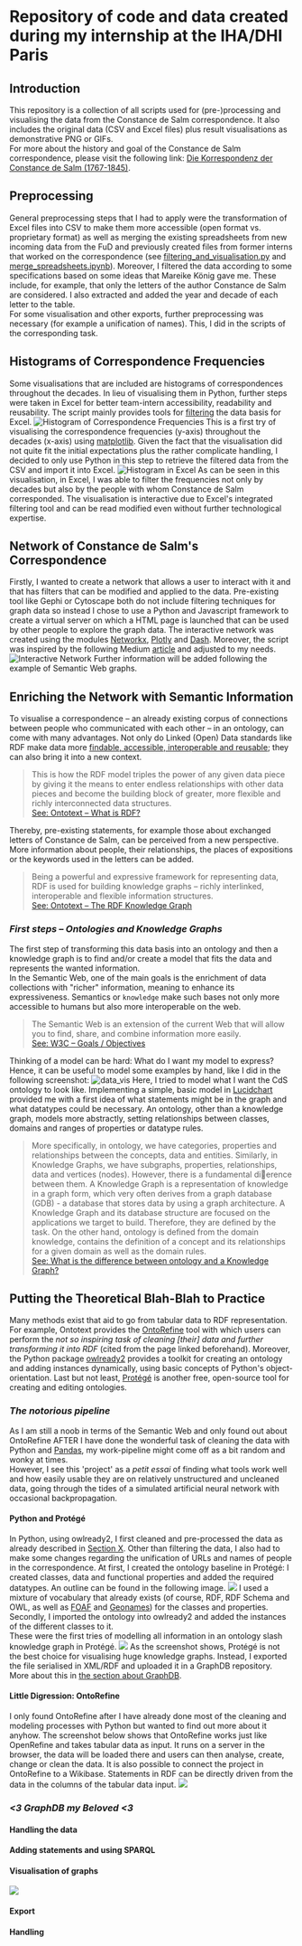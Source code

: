 # Repository of code and data created during my internship at the IHA/DHI Paris
## Introduction
This repository is a collection of all scripts used for (pre-)processing and visualising the data from the
Constance de Salm correspondence. It also includes the original data (CSV and Excel files) plus result visualisations as demonstrative PNG or GIFs.
<br>
For more about the history and goal of the Constance de Salm correspondence, please visit the following link: [Die Korrespondenz der
Constance de Salm (1767-1845)](https://constance-de-salm.de/).
## Preprocessing
General preprocessing steps that I had to apply were the transformation of Excel files into CSV to make them more
accessible (open format vs. proprietary format) as well as merging the existing spreadsheets from new incoming data from the FuD
and previously created files from former interns that worked on the correspondence
(see [filtering_and_visualisation.py](./code/filtering_and_visualisation.py) and 
[merge_spreadsheets.ipynb](./code/merge_spreadsheets.ipynb)). Moreover, I filtered the data
according to some specifications based on some ideas that Mareike König gave me.
These include, for example, that only the letters of the author Constance de Salm are considered.
I also extracted and added the year and decade of each letter to the table.
<br> 
For some visualisation and other exports, further preprocessing was necessary (for example a unification of names). This, I
did in the scripts of the corresponding task.

## Histograms of Correspondence Frequencies
Some visualisations that are included are histograms of correspondences throughout the decades. In lieu
of visualising them in Python, further steps were taken in Excel for better team-intern accessibility, readability
and reusability. The script mainly provides tools for [filtering](#preprocessing) the data basis for Excel.
![Histogram of Correspondence Frequencies](data/vis/decades_freq.png)
This is a first try of visualising the correspondence frequencies (y-axis) throughout the decades (x-axis)
using [matplotlib](https://matplotlib.org/). Given the fact that the visualisation did not quite fit
the initial expectations plus the rather complicate handling, I decided to only use Python in this step to retrieve
the filtered data from the CSV and import it into Excel.
![Histogram in Excel](data/vis/histogram_freqs.png)
As can be seen in this visualisation, in Excel, I was able to filter the frequencies not only by decades but also by
the people with whom Constance de Salm corresponded. The visualisation is interactive due to Excel's integrated filtering tool
and can be read modified even without further technological expertise.
## Network of Constance de Salm's Correspondence
Firstly, I wanted to create a network that allows a user to interact with it and that has filters that can be modified
and applied to the data. Pre-existing tool like Gephi or Cytoscape both do not include filtering techniques for graph data
so instead I chose to use a Python and Javascript framework to create a virtual server on which a HTML page is launched
that can be used by other people to explore the graph data.
The interactive network was created using the modules [Networkx](https://networkx.org/), [Plotly](https://plotly.com/python/) and [Dash](https://dash.plotly.com/).
Moreover, the script was inspired by the following Medium [article](https://towardsdatascience.com/python-interactive-network-visualization-using-networkx-plotly-and-dash-e44749161ed7)
and adjusted to my needs. <br>
![Interactive Network](data/vis/graph_interactions.gif) 
Further information will be added following the example of Semantic Web graphs.
## Enriching the Network with Semantic Information
To visualise a correspondence – an already existing corpus of connections between people who communicated with each other –
in an ontology, can come with many advantages. Not only do Linked (Open) Data standards like RDF make data more [findable, accessible, interoperable
and reusable](https://www.go-fair.org/fair-principles/); they can also bring it into a new context. 

>This is how the RDF model triples the power of any given data piece by giving it the means
to enter endless relationships with other data pieces and become the building block of 
greater, more flexible and richly interconnected data structures. <br> 
> [See: Ontotext – What is RDF?](https://www.ontotext.com/knowledgehub/fundamentals/what-is-rdf/)

Thereby, pre-existing statements, for example those about exchanged
letters of Constance de Salm, can be perceived from a new perspective. More information about people, their relationships,
the places of expositions or the keywords used in the letters can be added.

> Being a powerful and expressive framework for representing data, RDF is used for building knowledge graphs –
> richly interlinked, interoperable and flexible information structures. <br>
> [See: Ontotext – The RDF Knowledge Graph](https://www.ontotext.com/knowledgehub/fundamentals/what-is-rdf/)

### *First steps – Ontologies and Knowledge Graphs*
The first step of transforming this data basis into an ontology and then a knowledge graph is to find and/or create a model
that fits the data and represents the wanted information. <br>
In the Semantic Web, one of the main goals is the enrichment of data collections with "richer" information, meaning to enhance its expressiveness. Semantics or ``knowledge`` make such 
bases not only more accessible to humans but also more interoperable on the web.
> The Semantic Web is an extension of the current Web that will allow you to find, share, and combine information more easily. <br>
> [See: W3C – Goals / Objectives](https://www.w3.org/2003/Talks/0522-swa-em/slide3-0.html)

Thinking of a model can be hard: What do I want my model to express? <br>
Hence, it can be useful to model some examples by hand, like I did in the following screenshot:
![data_vis](data/vis/g.png)
Here, I tried to model what I want the CdS ontology to look like. Implementing a simple, basic model in [Lucidchart](https://www.lucidchart.com/) provided me with a first idea of
what statements might be in the graph and what datatypes could be necessary. An ontology, other than a knowledge graph,
models more abstractly, setting relationships between classes, domains and ranges of properties or datatype rules.
> More
specifically, in ontology, we have categories, properties and relationships
between the concepts, data and entities. Similarly, in Knowledge Graphs, we
have subgraphs, properties, relationships, data and vertices (nodes). However,
there is a fundamental dierence between them. A Knowledge Graph is a
representation of knowledge in a graph form, which very often derives from a
graph database (GDB) - a database that stores data by using a graph
architecture. A Knowledge Graph and its database structure are focused on the
applications we target to build. Therefore, they are defined by the task. On the
other hand, ontology is defined from the domain knowledge, contains the
definition of a concept and its relationships for a given domain as well as the
domain rules. <br>
> [See: What is the difference between ontology and a Knowledge Graph?](https://tinyurl.com/2p9dvdx3)

## Putting the Theoretical Blah-Blah to Practice
Many methods exist that aid to go from tabular data to RDF representation. For example, Ontotext provides the 
[OntoRefine](https://www.ontotext.com/blog/tabular-data-rdf-graphdb/) tool
with which users can perform the *not so inspiring task of cleaning 
[their\] data and further transforming it into RDF* (cited from the page linked beforehand).
Moreover, the Python package [owlready2](https://owlready2.readthedocs.io/en/v0.37/) provides a toolkit for
creating an ontology and adding instances dynamically, using basic concepts of Python's object-orientation.
Last but not least, [Protégé](https://protege.stanford.edu/) is another free, open-source tool for creating and editing
ontologies. <br>

### *The notorious pipeline*
As I am still a noob in terms of the Semantic Web and only found out about OntoRefine AFTER I have done the wonderful
task of cleaning the data with Python and [Pandas](https://pandas.pydata.org/), my work-pipeline might
come off as a bit random and wonky at times. <br>
However, I see this 'project' as a *petit essai* of finding what tools work well and how easily usable they are on relatively
unstructured and uncleaned data, going through the tides of a simulated artificial neural network with occasional backpropagation.

#### Python and Protégé
In Python, using owlready2, I first cleaned and pre-processed the data as already described in [Section X](#preprocessing).
Other than filtering the data, I also had to make some changes regarding the unification of URLs and names of people in the
correspondence. At first, I created the ontology baseline in Protégé: I created classes, data and functional properties
and added the required datatypes. An outline can be found in the following image.
![](data/vis/ontology_baseline.png)
I used a mixture of vocabulary that already exists (of course, RDF, RDF Schema and OWL, as well as [FOAF](http://xmlns.com/foaf/0.1/)
and [Geonames](https://www.geonames.org/ontology/documentation.html)) for the classes and properties.
Secondly, I imported the ontology into owlready2 and added the instances of 
the different classes to it.  
These were the first tries of modelling all information in an ontology slash knowledge graph in Protégé.
![](data/vis/ontograph-1.png)
As the screenshot shows, Protégé is not the best choice for visualising huge knowledge graphs. Instead,
I exported the file serialised in XML/RDF and uploaded it in a GraphDB repository.
More about this in [the section about GraphDB](#3-graphdb-my-beloved-3).

#### Little Digression: OntoRefine
I only found OntoRefine after I have already done most of the cleaning and modeling processes with Python
but wanted to find out more about it anyhow. The screenshot below shows that OntoRefine works just like
OpenRefine and takes tabular data as input. It runs on a server in the browser, the data will be loaded there and
users can then analyse, create, change or clean the data. It is also possible to connect the project in OntoRefine
to a Wikibase. Statements in RDF can be directly driven from the data in the columns of the tabular data input.
![](data/vis/ontorefine_conversion.png)
### *<3 GraphDB my Beloved <3*

#### Handling the data
#### Adding statements and using SPARQL
#### Visualisation of graphs

![](data/vis/rdf_cds_graph.gif)
#### Export
#### Handling
